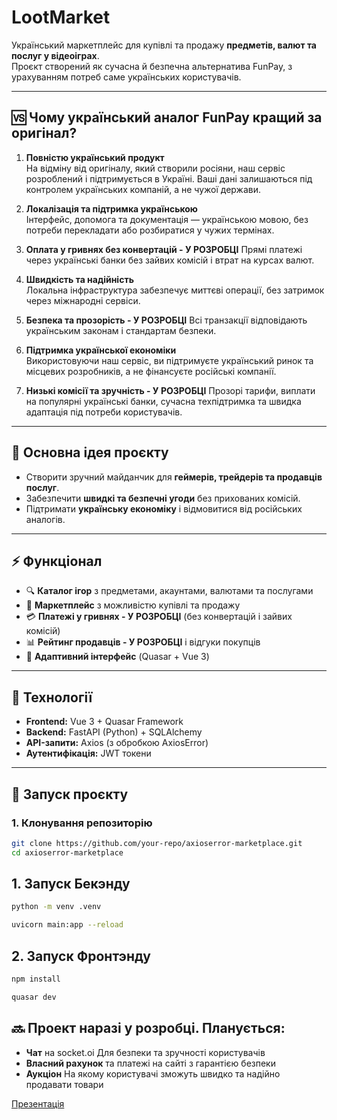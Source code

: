 # LootMarket 

Український маркетплейс для купівлі та продажу **предметів, валют та послуг у відеоіграх**.  
Проєкт створений як сучасна й безпечна альтернатива FunPay, з урахуванням потреб саме українських користувачів.

---

## 🆚 Чому український аналог FunPay кращий за оригінал?

1. **Повністю український продукт**  
   На відміну від оригіналу, який створили росіяни, наш сервіс розроблений і підтримується в Україні. Ваші дані залишаються під контролем українських компаній, а не чужої держави.

2. **Локалізація та підтримка українською**  
   Інтерфейс, допомога та документація — українською мовою, без потреби перекладати або розбиратися у чужих термінах.

3. **Оплата у гривнях без конвертацій - У РОЗРОБЦІ** 
   Прямі платежі через українські банки без зайвих комісій і втрат на курсах валют.

4. **Швидкість та надійність**  
   Локальна інфраструктура забезпечує миттєві операції, без затримок через міжнародні сервіси.

5. **Безпека та прозорість - У РОЗРОБЦІ**
   Всі транзакції відповідають українським законам і стандартам безпеки.

6. **Підтримка української економіки**  
   Використовуючи наш сервіс, ви підтримуєте український ринок та місцевих розробників, а не фінансуєте російські компанії.

7. **Низькі комісії та зручність - У РОЗРОБЦІ**
   Прозорі тарифи, виплати на популярні українські банки, сучасна техпідтримка та швидка адаптація під потреби користувачів.

---

## 🎯 Основна ідея проєкту

- Створити зручний майданчик для **геймерів, трейдерів та продавців послуг**.
- Забезпечити **швидкі та безпечні угоди** без прихованих комісій.
- Підтримати **українську економіку** і відмовитися від російських аналогів.
---

## ⚡ Функціонал

- 🔍 **Каталог ігор** з предметами, акаунтами, валютами та послугами
- 🛒 **Маркетплейс** з можливістю купівлі та продажу
- 💳 **Платежі у гривнях - У РОЗРОБЦІ** (без конвертацій і зайвих комісій)
- 📊 **Рейтинг продавців - У РОЗРОБЦІ** і відгуки покупців
- 📱 **Адаптивний інтерфейс** (Quasar + Vue 3)

---

## 🔧 Технології

- **Frontend:** Vue 3 + Quasar Framework
- **Backend:** FastAPI (Python) + SQLAlchemy
- **API-запити:** Axios (з обробкою AxiosError)
- **Аутентифікація:** JWT токени

---

## 🚀 Запуск проєкту

### 1. Клонування репозиторію
```bash
git clone https://github.com/your-repo/axioserror-marketplace.git
cd axioserror-marketplace
```

## 1. Запуск Бекэнду
```bash
python -m venv .venv

uvicorn main:app --reload
```

## 2. Запуск Фронтэнду
```bash
npm install

quasar dev
```

## 🔜 Проект наразі у розробці. Планується:

- **Чат** на socket.oi Для безпеки та зручності користувачів 
- **Власний рахунок** та платежі на сайті з гарантією безпеки
- **Аукціон** На якому користувачі зможуть швидко та надійно продавати товари

[Презентація]([https://example.com](https://www.canva.com/design/DAGyxEfM0cI/5hR8NjnCQwd2hf2FXjvOGA/edit?utm_content=DAGyxEfM0cI&utm_campaign=designshare&utm_medium=link2&utm_source=sharebutton))
